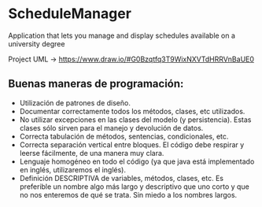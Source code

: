 ScheduleManager
==========
Application that lets you manage and display schedules available on a university degree

Project UML -> https://www.draw.io/#G0Bzqtfq3T9WixNXVTdHRRVnBaUE0

Buenas maneras de programación:
--------------------
+ Utilización de patrones de diseño.
+ Documentar correctamente todos los métodos, clases, etc utilizados.
+ No utilizar excepciones en las clases del modelo (y persistencia). Estas clases sólo sirven para el manejo y devolución de datos.
+ Correcta tabulación de métodos, sentencias, condicionales, etc.
+ Correcta separación vertical entre bloques. El código debe respirar y leerse fácilmente, de una manera muy clara.
+ Lenguaje homogéneo en todo el código (ya que java está implementado en inglés, utilizaremos el inglés).
+ Definición DESCRIPTIVA de variables, métodos, clases, etc. Es preferible un nombre algo más largo y descriptivo que uno corto y que no nos enteremos de qué se trata. Sin miedo a los nombres largos.
